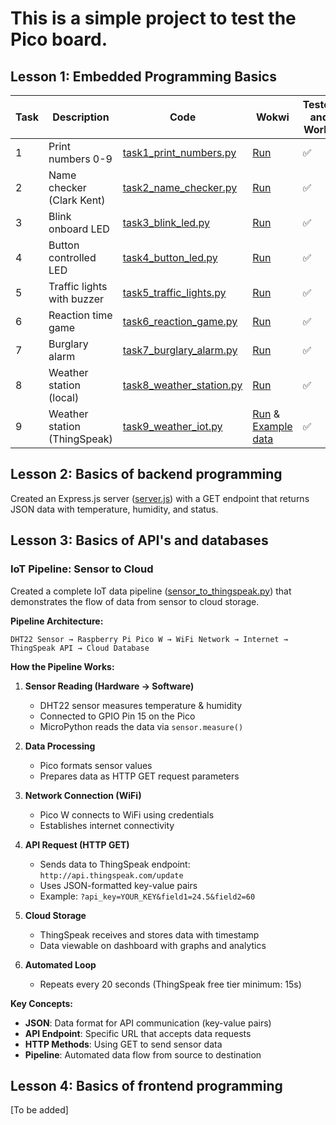 # This is a simple project to test the Pico board.

## Lesson 1: Embedded Programming Basics

| Task | Description | Code | Wokwi | Tested and Works |
|------|-------------|------|-------|------------------|
| 1 | Print numbers 0-9 | [task1_print_numbers.py](lesson1/task1_print_numbers.py) | [Run](https://wokwi.com/projects/443532858830928897) | ✅ |
| 2 | Name checker (Clark Kent) | [task2_name_checker.py](lesson1/task2_name_checker.py) | [Run](https://wokwi.com/projects/443533270339423233) | ✅ |
| 3 | Blink onboard LED | [task3_blink_led.py](lesson1/task3_blink_led.py) | [Run](https://wokwi.com/projects/443534177761537025) | ✅ |
| 4 | Button controlled LED | [task4_button_led.py](lesson1/task4_button_led.py) | [Run](https://wokwi.com/projects/443534652697354241) | ✅ |
| 5 | Traffic lights with buzzer | [task5_traffic_lights.py](lesson1/task5_traffic_lights.py) | [Run](https://wokwi.com/projects/443536146344851457) | ✅ |
| 6 | Reaction time game | [task6_reaction_game.py](lesson1/task6_reaction_game.py) | [Run](https://wokwi.com/projects/443536746666235905) | ✅ |
| 7 | Burglary alarm | [task7_burglary_alarm.py](lesson1/task7_burglary_alarm.py) | [Run](https://wokwi.com/projects/443537698477699073) | ✅ |
| 8 | Weather station (local) | [task8_weather_station.py](lesson1/task8_weather_station.py) | [Run](https://wokwi.com/projects/443538723743015937) | ✅ |
| 9 | Weather station (ThingSpeak) | [task9_weather_iot.py](lesson1/task9_weather_iot.py) | [Run](https://wokwi.com/projects/443538893503309825) &amp; [Example data](https://thingspeak.mathworks.com/channels/3096194) | ✅ |

## Lesson 2: Basics of backend programming

Created an Express.js server ([server.js](lesson2/server.js)) with a GET endpoint that returns JSON data with temperature, humidity, and status.

## Lesson 3: Basics of API's and databases

### IoT Pipeline: Sensor to Cloud

Created a complete IoT data pipeline ([sensor_to_thingspeak.py](lesson3/sensor_to_thingspeak.py)) that demonstrates the flow of data from sensor to cloud storage.

**Pipeline Architecture:**
```
DHT22 Sensor → Raspberry Pi Pico W → WiFi Network → Internet → ThingSpeak API → Cloud Database
```

**How the Pipeline Works:**

1. **Sensor Reading (Hardware → Software)**
   - DHT22 sensor measures temperature & humidity
   - Connected to GPIO Pin 15 on the Pico
   - MicroPython reads the data via `sensor.measure()`

2. **Data Processing**
   - Pico formats sensor values
   - Prepares data as HTTP GET request parameters

3. **Network Connection (WiFi)**
   - Pico W connects to WiFi using credentials
   - Establishes internet connectivity

4. **API Request (HTTP GET)**
   - Sends data to ThingSpeak endpoint: `http://api.thingspeak.com/update`
   - Uses JSON-formatted key-value pairs
   - Example: `?api_key=YOUR_KEY&field1=24.5&field2=60`

5. **Cloud Storage**
   - ThingSpeak receives and stores data with timestamp
   - Data viewable on dashboard with graphs and analytics

6. **Automated Loop**
   - Repeats every 20 seconds (ThingSpeak free tier minimum: 15s)

**Key Concepts:**
- **JSON**: Data format for API communication (key-value pairs)
- **API Endpoint**: Specific URL that accepts data requests
- **HTTP Methods**: Using GET to send sensor data
- **Pipeline**: Automated data flow from source to destination

## Lesson 4: Basics of frontend programming

[To be added]